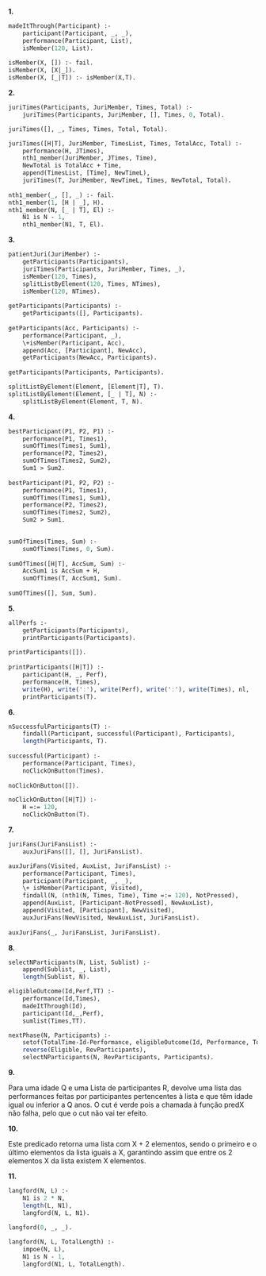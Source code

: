 **1.**

```pl
madeItThrough(Participant) :-
	participant(Participant, _, _),
	performance(Participant, List),
	isMember(120, List).
	
isMember(X, []) :- fail.
isMember(X, [X|_]).
isMember(X, [_|T]) :- isMember(X,T).
```

**2.**

```pl
juriTimes(Participants, JuriMember, Times, Total) :-
	juriTimes(Participants, JuriMember, [], Times, 0, Total).

juriTimes([], _, Times, Times, Total, Total).

juriTimes([H|T], JuriMember, TimesList, Times, TotalAcc, Total) :-
	performance(H, JTimes),
	nth1_member(JuriMember, JTimes, Time),
	NewTotal is TotalAcc + Time,
	append(TimesList, [Time], NewTimeL),
	juriTimes(T, JuriMember, NewTimeL, Times, NewTotal, Total).
	
nth1_member(_, [], _) :- fail.
nth1_member(1, [H | _], H).
nth1_member(N, [_ | T], El) :-
	N1 is N - 1,
	nth1_member(N1, T, El).
```

**3.**

```pl
patientJuri(JuriMember) :-
	getParticipants(Participants),
	juriTimes(Participants, JuriMember, Times, _),
	isMember(120, Times),
	splitListByElement(120, Times, NTimes),
	isMember(120, NTimes).
	
getParticipants(Participants) :-
	getParticipants([], Participants).
	
getParticipants(Acc, Participants) :-
	performance(Participant, _),
	\+isMember(Participant, Acc),
	append(Acc, [Participant], NewAcc),
	getParticipants(NewAcc, Participants).
	
getParticipants(Participants, Participants).

splitListByElement(Element, [Element|T], T).
splitListByElement(Element, [_ | T], N) :-
	splitListByElement(Element, T, N).
```

**4.**

```pl
bestParticipant(P1, P2, P1) :-
	performance(P1, Times1),
	sumOfTimes(Times1, Sum1),
	performance(P2, Times2),
	sumOfTimes(Times2, Sum2),
	Sum1 > Sum2.
	
bestParticipant(P1, P2, P2) :-
	performance(P1, Times1),
	sumOfTimes(Times1, Sum1),
	performance(P2, Times2),
	sumOfTimes(Times2, Sum2),
	Sum2 > Sum1.
	

sumOfTimes(Times, Sum) :-
	sumOfTimes(Times, 0, Sum).
	
sumOfTimes([H|T], AccSum, Sum) :-
	AccSum1 is AccSum + H,
	sumOfTimes(T, AccSum1, Sum).
	
sumOfTimes([], Sum, Sum).
```

**5.**

```pl
allPerfs :-
	getParticipants(Participants),
	printParticipants(Participants).
	
printParticipants([]).
	
printParticipants([H|T]) :-
	participant(H, _, Perf),
	performance(H, Times),
	write(H), write(':'), write(Perf), write(':'), write(Times), nl,
	printParticipants(T).
```

**6.**

```pl
nSuccessfulParticipants(T) :-
	findall(Participant, successful(Participant), Participants),
	length(Participants, T).
	
successful(Participant) :-
	performance(Participant, Times),
	noClickOnButton(Times).
	
noClickOnButton([]).

noClickOnButton([H|T]) :-
	H =:= 120,
	noClickOnButton(T).
```

**7.**

```pl
juriFans(JuriFansList) :-
	auxJuriFans([], [], JuriFansList).

auxJuriFans(Visited, AuxList, JuriFansList) :-
	performance(Participant, Times),
	participant(Participant, _, _),
	\+ isMember(Participant, Visited),
	findall(N, (nth1(N, Times, Time), Time =:= 120), NotPressed),
	append(AuxList, [Participant-NotPressed], NewAuxList),
	append(Visited, [Participant], NewVisited),
	auxJuriFans(NewVisited, NewAuxList, JuriFansList).
	
auxJuriFans(_, JuriFansList, JuriFansList).
```

**8.** 

```pl
selectNParticipants(N, List, Sublist) :-
	append(Sublist, _, List),
	length(Sublist, N).

eligibleOutcome(Id,Perf,TT) :-
    performance(Id,Times),
    madeItThrough(Id),
    participant(Id,_,Perf),
    sumlist(Times,TT).

nextPhase(N, Participants) :-
	setof(TotalTime-Id-Performance, eligibleOutcome(Id, Performance, TotalTime), Eligible),
	reverse(Eligible, RevParticipants),
	selectNParticipants(N, RevParticipants, Participants).
```

**9.**

Para uma idade Q e uma Lista de participantes R, devolve uma lista das performances feitas por participantes pertencentes à lista e que têm idade igual ou inferior a Q anos.
O cut é verde pois a chamada à função predX não falha, pelo que o cut não vai ter efeito.

**10.**

Este predicado retorna uma lista com X + 2 elementos, sendo o primeiro e o último elementos da lista iguais a X, garantindo assim que entre os 2 elementos X da lista existem X elementos.

**11.**

```pl
langford(N, L) :-
	N1 is 2 * N,
	length(L, N1),
	langford(N, L, N1).
	
langford(0, _, _).

langford(N, L, TotalLength) :-
	impoe(N, L),
	N1 is N - 1,
	langford(N1, L, TotalLength).
```